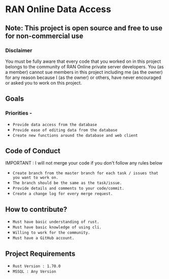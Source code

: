 # RAN Online Data Access

## Note: This project is open source and free to use for non-commercial use

### Disclaimer

You must be fully aware that every code that you worked on in this project belongs to the community of RAN Online private server developers. You (as a member) cannot sue members in this project including me (as the owner) for any reason because I (as the owner) or others, have never encouraged or asked you to work on this project.

## Goals

### Priorities -

- `Provide data access from the database`
- `Provide ease of editing data from the database`
- `Create new functions around the database and web client`

## Code of Conduct

IMPORTANT : I will not merge your code if you don't follow any rules below

- `Create branch from the master branch for each task / issues that you want to work on.`
- `The branch should be the same as the task/issue.`
- `Provide details and comments to your code/commit.`
- `Create a change log for every merge request.`

## How to contribute?

- `Must have basic understanding of rust.`
- `Must have basic knowledge of using cli.`
- `Willing to work for the community.`
- `Must have a GitHub account.`

## Project Requirements

- `Rust Version : 1.70.0`
- `MSSQL : Any Version`
